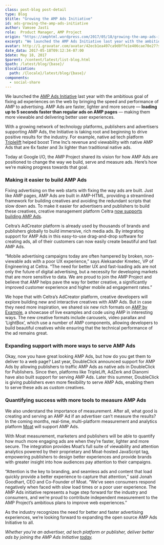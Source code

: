 ```yaml
---
class: post-blog post-detail
type: Blog
$title: "Growing the AMP Ads Initiative"
id: ads-growing-the-amp-ads-initiative
author: Vamsee Jasti
role:  Product Manager, AMP Project
origin: "https://amphtml.wordpress.com/2017/05/18/growing-the-amp-ads-initiative/amp/"
excerpt: "We launched the AMP Ads Initiative last year with the ambitious goal of fixing ad experiences on the web by bringing the speed and performance of AMP to advertising. AMP Ads are faster, lighter and more secure — loading up to 5 seconds faster than regular ads on AMP pages — making them more viewable [&#8230;]"
avatar: http://1.gravatar.com/avatar/42ecb1ea497ca9d0ffe1e406cae70e27?s=96&d=identicon&r=G
date_data: 2017-05-18T09:12:34-07:00
$date: May 18, 2017
$parent: /content/latest/list-blog.html
$path: /latest/blog/{base}/
$localization:
  path: /{locale}/latest/blog/{base}/
components:
  - social-share
---
```


<div class="amp-wp-article-content">
<p>We launched the <a href="https://www.ampproject.org/learn/who-uses-amp/amp-ads/">AMP Ads Initiative</a> last year with the ambitious goal of fixing ad experiences on the web by bringing the speed and performance of AMP to advertising. AMP Ads are faster, lighter and more secure — <strong>loading up to 5 seconds faster than regular ads on AMP pages</strong> — making them more viewable and delivering better user experiences.</p>
<p>With a growing network of technology platforms, publishers and advertisers supporting AMP Ads, the Initiative is taking root and beginning to drive positive results for the industry. For example, native ad tech platform <a href="http://www.ampproject.org/case-studies/triplelift">Triplelift</a> helped boost Time Inc’s revenue and viewability with native AMP Ads that are 6x faster and 3x lighter than traditional native ads.</p>
<p>Today at Google I/O, the AMP Project shared its vision for how AMP Ads are positioned to change the way we build, serve and measure ads. Here’s how we’re making progress towards that goal.</p>
<h3><strong>Making it easier to build AMP Ads</strong></h3>
<p>Fixing advertising on the web starts with fixing the way ads are built. Just like AMP pages, AMP Ads are built in AMP-HTML, providing a streamlined framework for building creatives and avoiding the redundant scripts that slow down ads. To make it easier for advertisers and publishers to build these creatives, creative management platform Celtra <a href="http://www.prnewswire.com/news-releases/celtra-partners-with-the-amp-project-showcases-amp-ad-creation-at-google-io-event-300459514.html">now supports building AMP Ads</a>.</p>
<p>Celtra’s AdCreator platform is already used by thousands of brands and publishers globally to build immersive, rich media ads. By integrating support for AMP Ads in this easy-to-use drag-and-drop software for creating ads, all of their customers can now easily create beautiful and fast AMP Ads.</p>
<p>“Mobile advertising campaigns today are often hampered by broken, non-viewable ads with a poor UX experience,” says Aleksander Kmetec, VP of Engineering at Celtra. “The need for better UX and fast-loading ads are not only the future of digital advertising, but a necessity for developing markets that are more sensitive to data. We are proud to join the AMP Project and believe that AMP helps pave the way for better creative, a significantly improved customer experience and higher mobile ad engagement rates.”</p>
<p>We hope that with Celtra’s AdCreator platform, creative developers will explore building new and interactive creatives with AMP Ads. But in case they need more inspiration, we shared six new rich formats on <a href="https://ampbyexample.com/#amp_ads">AMP by Example</a>, a showcase of live examples and code using AMP in interesting ways. The new creative formats include carousels, video parallax and &#8216;LightBox&#8217;, which use a number of AMP components, allowing developers to build beautiful creatives while ensuring that the technical performance of the ad remains great.</p>
<p><div class="wp-image alignnone wp-image-1338"><amp-img layout='fixed' width="808" height="386" src="https://amphtml.files.wordpress.com/2017/05/amp-ads-blog-demo-gif1.gif?w=808&#038;h=386"></amp-img></p>
<h3><b>Expanding support with more ways to serve AMP Ads</b></h3>
<p>Okay, now you have great looking AMP Ads, but how do you get them to deliver to a web page? Last year, DoubleClick announced support for AMP Ads by allowing publishers to traffic AMP Ads as native ads in DoubleClick for Publishers. Since then, platforms like TripleLift, AdZerk and Dianomi have also built support for serving AMP Ads. Later this summer, DoubleClick is giving publishers even more flexibility to serve AMP Ads, enabling them to serve these ads as custom creatives.</p>
<h3><b>Quantifying success with more tools to measure AMP Ads</b></h3>
<p>We also understand the importance of measurement. After all, what good is creating and serving an AMP Ad if an advertiser can’t measure the results? In the coming months, real-time, multi-platform measurement and analytics platform <a href="https://moat.com/">Moat</a> will support AMP Ads.</p>
<p>With Moat measurement, marketers and publishers will be able to quantify how much more engaging ads are when they’re faster, lighter and more secure. The integration provides Moat&#8217;s full suite of viewability and attention analytics powered by their proprietary and Moat-hosted JavaScript tag, empowering publishers to design better experiences and provide brands with greater insight into how audiences pay attention to their campaigns.</p>
<p>“Attention is the key to branding, and seamless ads and content that load quickly provide a better experience to capture that attention,” said Jonah Goodhart, CEO and Co-Founder of Moat. “We’ve seen consumers respond negatively when faced with slow load times or a poor user experience. The AMP Ads initiative represents a huge step forward for the industry and consumers, and we’re proud to contribute independent measurement to the AMP Project’s ambitious plans to improve web experiences.”</p>
<p>As the industry recognizes the need for better and faster advertising experiences, we’re looking forward to expanding the open source AMP Ads Initiative to all.</p>
<p><em>Whether you’re an advertiser, ad tech platform or publisher, deliver better ads by joining the AMP Ads Initiative <a href="https://github.com/ampproject/amphtml/blob/master/ads/google/a4a/docs/a4a-readme.md">today</a>.</em></p>
<p></p><br />  
</div>

